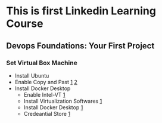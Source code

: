 # This is first Linkedin Learning Course
## Devops Foundations: Your First Project

### Set Virtual Box Machine
- Install Ubuntu
- Enable Copy and Past [1](https://towardsdatascience.com/the-ultimate-markdown-cheat-sheet-3d3976b31a0#2850) [2](https://www.howtogeek.com/187535/how-to-copy-and-paste-between-a-virtualbox-host-machine-and-a-guest-machine/) 
- Install Docker Desktop 
  - Enable Intel-VT [1](https://stackoverflow.com/questions/54251855/virtualbox-enable-nested-vtx-amd-v-greyed-out)
  - Install Virtualization Softwares [1](https://stackoverflow.com/questions/72281976/docker-is-running-docker-desktop-says-docker-desktop-stopped)
  - Install Docker Desktop [1](https://docs.docker.com/desktop/install/ubuntu/#install-docker-desktop)
  - Credeantial Store [1](https://docs.docker.com/desktop/get-started/)

